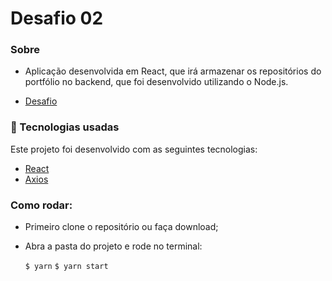 # Desafio 02
### Sobre
- Aplicação desenvolvida em React, que irá armazenar os repositórios do portfólio no backend, que foi desenvolvido utilizando o Node.js.

- [Desafio](https://github.com/Rocketseat/bootcamp-gostack-desafios/tree/master/desafio-conceitos-reactjs)

### :rocket: Tecnologias usadas
Este projeto foi desenvolvido com as seguintes tecnologias:
- [React](https://pt-br.reactjs.org/)
- [Axios](https://github.com/axios/axios/)


### Como rodar:

- Primeiro clone o repositório ou faça download;
- Abra a pasta do projeto e rode no terminal:

  `$ yarn`
  `$ yarn start`
